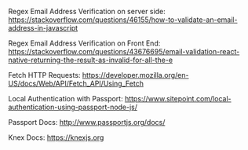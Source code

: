 Regex Email Address Verification on server side:
https://stackoverflow.com/questions/46155/how-to-validate-an-email-address-in-javascript

Regex Email Address Verification on Front End:
https://stackoverflow.com/questions/43676695/email-validation-react-native-returning-the-result-as-invalid-for-all-the-e

Fetch HTTP Requests:
https://developer.mozilla.org/en-US/docs/Web/API/Fetch_API/Using_Fetch

Local Authentication with Passport:
https://www.sitepoint.com/local-authentication-using-passport-node-js/  

Passport Docs:
http://www.passportjs.org/docs/

Knex Docs:
https://knexjs.org
